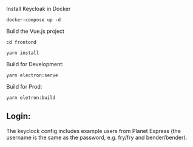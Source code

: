 Install Keycloak in Docker
```
docker-compose up -d
```


Build the Vue.js project
```
cd frontend
```


```
yarn install
```


Build for Development:
```
yarn electron:serve
```

Build for Prod:
```
yarn eletron:build 
```

## Login:

The keyclock config includes example users from Planet Express (the username is the same as the password, e.g. fry/fry and bender/bender).
